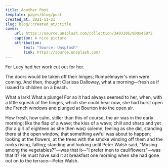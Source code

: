 ```yaml
---
title: Another Post
template: pages/blog/post
created_at: 2021-11-21
slug: blog/:created_at/:title
cover:
    url: https://source.unsplash.com/collection/3403106/800x450?2
    caption: A nice picture
    attribution:
        text: "Source: Unsplash"
        link: https://source.unsplash.com/
---
```


For Lucy had her work cut out for her.

The doors would be taken off their hinges; Rumpelmayer's men were coming. And then, thought Clarissa Dalloway, what a morning—fresh as if issued to children on a beach.

What a lark! What a plunge! For so it had always seemed to her, when, with a little squeak of the hinges, which she could hear now, she had burst open the French windows and plunged at Bourton into the open air.

How fresh, how calm, stiller than this of course, the air was in the early morning; like the flap of a wave; the kiss of a wave; chill and sharp and yet (for a girl of eighteen as she then was) solemn, feeling as she did, standing there at the open window, that something awful was about to happen; looking at the flowers, at the trees with the smoke winding off them and the rooks rising, falling; standing and looking until Peter Walsh said, "Musing among the vegetables?"—was that it—"I prefer men to cauliflowers"—was that it? He must have said it at breakfast one morning when she had gone out on to the terrace—Peter Walsh.
